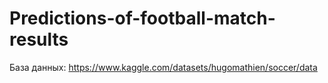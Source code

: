 # Predictions-of-football-match-results
База данных: 
https://www.kaggle.com/datasets/hugomathien/soccer/data
